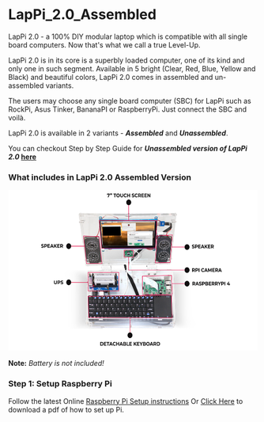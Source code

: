 # LapPi_2.0_Assembled

LapPi 2.0 - a 100% DIY modular laptop which is compatible with all single board computers. Now that's what we call a true Level-Up.

LapPi 2.0 is in its core is a superbly loaded computer, one of its kind and only one in such segment. Available in 5 bright (Clear, Red, Blue, Yellow and Black) and beautiful colors, LapPi 2.0 comes in assembled and un-assembled variants.

The users may choose any single board computer (SBC) for LapPi such as RockPi, Asus Tinker, BananaPI or RaspberryPi. Just connect the SBC and voilà.

LapPi 2.0 is available in 2 variants - **_Assembled_** and **_Unassembled_**.

You can checkout Step by Step Guide for **_Unassembled version of LapPi 2.0_ [here](https://github.com/sbcshop/LapPi_2.0_Unassembled)**

### What includes in LapPi 2.0 Assembled Version
<img src="https://github.com/sbcshop/LapPi_2.0_Assembled/blob/main/images/LapPi_includes.jpg" width="576" height="324" >

**Note:** _Battery is not included!_

### Step 1: Setup Raspberry Pi
   Follow the latest Online [Raspberry Pi Setup instructions](https://projects.raspberrypi.org/en/projects/raspberry-pi-setting-up)
   Or [Click Here](https://github.com/sbcshop/LapPi_2.0_Unassembled/blob/main/Documents/Setting%20up%20your%20Raspberry%20Pi.pdf) to download a pdf of how to set up Pi.
